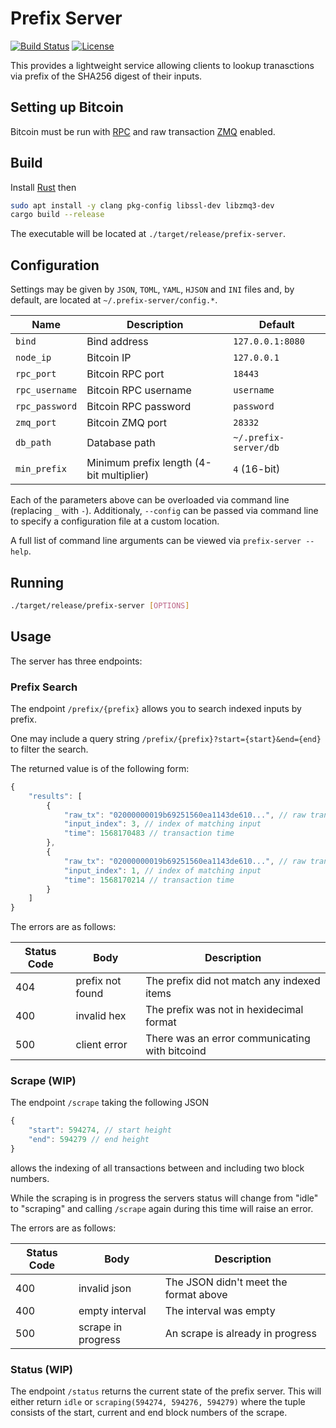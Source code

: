 # Prefix Server
[![Build Status](https://travis-ci.org/hlb8122/prefix-server.svg?branch=master)](https://travis-ci.org/hlb8122/prefix-server)
[![License](https://img.shields.io/badge/license-MIT-blue.svg)](LICENSE)

This provides a lightweight service allowing clients to lookup tranasctions via prefix of the SHA256 digest of their inputs.

## Setting up Bitcoin

Bitcoin must be run with [RPC](https://bitcoin.org/en/developer-reference#remote-procedure-calls-rpcs) and raw transaction [ZMQ](https://github.com/bitcoin/bitcoin/blob/master/doc/zmq.md) enabled.

## Build

Install [Rust](https://www.rust-lang.org/tools/install) then

```bash
sudo apt install -y clang pkg-config libssl-dev libzmq3-dev
cargo build --release
```

The executable will be located at `./target/release/prefix-server`.

## Configuration

Settings may be given by `JSON`, `TOML`, `YAML`, `HJSON` and `INI` files and, by default, are located at `~/.prefix-server/config.*`.

| Name | Description | Default |
| - | - | - |
| `bind` | Bind address | `127.0.0.1:8080` |
| `node_ip` | Bitcoin IP | `127.0.0.1` |
| `rpc_port` | Bitcoin RPC port | `18443` |
| `rpc_username` | Bitcoin RPC username | `username` |
| `rpc_password` | Bitcoin RPC password | `password` |
| `zmq_port` | Bitcoin ZMQ port | `28332` |
| `db_path` | Database path | `~/.prefix-server/db` |
| `min_prefix` | Minimum prefix length (4-bit multiplier) | `4` (16-bit) |

Each of the parameters above can be overloaded via command line (replacing `_` with `-`). Additionaly, `--config` can be passed via command line to specify a configuration file at a custom location.

A full list of command line arguments can be viewed via `prefix-server --help`.

## Running

```bash
./target/release/prefix-server [OPTIONS]
```

## Usage

The server has three endpoints:

### Prefix Search

The endpoint `/prefix/{prefix}` allows you to search indexed inputs by prefix. 

One may include a query string `/prefix/{prefix}?start={start}&end={end}` to filter the search.

The returned value is of the following form:

```javascript
{
    "results": [
        {
            "raw_tx": "02000000019b69251560ea1143de610...", // raw transaction
            "input_index": 3, // index of matching input
            "time": 1568170483 // transaction time
        },
        {
            "raw_tx": "02000000019b69251560ea1143de610...", // raw transaction
            "input_index": 1, // index of matching input
            "time": 1568170214 // transaction time
        }
    ]
}
```

The errors are as follows:

| Status Code | Body | Description |
| - | - | - |
| 404 | prefix not found | The prefix did not match any indexed items |
| 400 | invalid hex | The prefix was not in hexidecimal format |
| 500 | client error | There was an error communicating with bitcoind |

### Scrape (WIP)

The endpoint `/scrape` taking the following JSON

```javascript
{
    "start": 594274, // start height
    "end": 594279 // end height
}
```

allows the indexing of all transactions between and including two block numbers.

While the scraping is in progress the servers status will change from "idle" to "scraping" and calling `/scrape` again during this time will raise an error.

The errors are as follows:

| Status Code | Body | Description |
| - | - | - |
| 400 | invalid json | The JSON didn't meet the format above |
| 400 | empty interval | The interval was empty |
| 500 | scrape in progress | An scrape is already in progress |

### Status (WIP)

The endpoint `/status` returns the current state of the prefix server. This will either return `idle` or `scraping(594274, 594276, 594279)` where the tuple consists of the start, current and end block numbers of the scrape.
